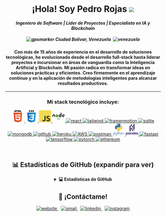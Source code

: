 <h1 align="center">¡Hola! Soy Pedro Rojas <img src="https://media.giphy.com/media/hvRJCLFzcasrR4ia7z/giphy.gif" width="35"></h1>

<span align="center">
    <span>
        <h4 align="center"><em>Ingeniero de Software | Líder de Proyectos | Especialista en IA y Blockchain</em></h4>
        <h5 align="center">
            <em>
                <img valign="bottom" src="https://www.svgrepo.com/show/362123/map-marker.svg" alt="gpsmarker" width="16" height="16"/>
                <b>Ciudad Bolívar, Venezuela</b>&nbsp;
                <img valign="bottom" src="https://www.svgrepo.com/show/248930/venezuela.svg" alt="venezuela" width="16" height="16"/>
            </em>
        </h4>
    </span>

<h4 align="center">Con más de 15 años de experiencia en el desarrollo de soluciones tecnológicas, he evolucionado desde el desarrollo full-stack hasta liderar proyectos e incursionar en áreas de vanguardia como la Inteligencia Artificial y Blockchain. Mi pasión radica en transformar ideas en soluciones prácticas y eficientes. Creo firmemente en el aprendizaje continuo y en la aplicación de metodologías inteligentes para alcanzar resultados productivos.</h4>

<hr>
<h3 align="center">Mi stack tecnológico incluye:</h3>
<p align="center">
    <a href="https://www.w3.org/html/" target="_blank">
        <img src="https://raw.githubusercontent.com/devicons/devicon/master/icons/html5/html5-original-wordmark.svg" alt="html5" width="40" height="40"/>
    </a>
    <a href="https://www.w3schools.com/css/" target="_blank">
        <img src="https://raw.githubusercontent.com/devicons/devicon/master/icons/css3/css3-original-wordmark.svg" alt="css3" width="40" height="40"/>
    </a>
    <a href="https://developer.mozilla.org/en-US/docs/Web/JavaScript" target="_blank">
        <img src="https://raw.githubusercontent.com/devicons/devicon/master/icons/javascript/javascript-original.svg" alt="javascript" width="40" height="40"/>
    </a>
    <a href="https://nodejs.org" target="_blank">
        <img src="https://raw.githubusercontent.com/devicons/devicon/master/icons/nodejs/nodejs-original-wordmark.svg" alt="nodejs" width="40" height="40"/>
    </a>
    <a href="https://reactjs.org/" target="_blank">
        <img src="https://www.svgrepo.com/show/354259/react.svg" alt="react" width="40" height="40"/>
    </a>
    <a href="https://tailwindcss.com/" target="_blank">
        <img src="https://www.svgrepo.com/show/374118/tailwind.svg" alt="tailwind" width="40" height="40"/>
    </a>
    <a href="https://www.framer.com/motion/" target="_blank">
        <img src="https://www.svgrepo.com/show/361507/framer-logo.svg" alt="framermotion" width="40" height="40"/>
    </a>
    <a href="https://www.sqlite.org/index.html" target="_blank">
        <img src="https://www.vectorlogo.zone/logos/sqlite/sqlite-icon.svg" alt="sqlite" width="40" height="40"/>
    </a>
    <a href="https://mongodb.com/" target="_blank">
        <img src="https://www.svgrepo.com/show/331488/mongodb.svg" alt="mongodb" width="40" height="40"/>
    </a>
    <a href="https://github.com/kantar0" target="_blank">
        <img src="https://www.vectorlogo.zone/logos/github/github-tile.svg" alt="github" width="40" height="40"/>
    </a>
    <a href="https://heroku.com" target="_blank">
        <img src="https://www.vectorlogo.zone/logos/heroku/heroku-icon.svg" alt="heroku" width="40" height="40"/>
    </a>
    <a href="https://aws.amazon.com/" target="_blank">
        <img src="https://www.svgrepo.com/show/373458/aws.svg" alt="AWS" width="40" height="40"/>
    </a>
    <a href="https://www.postman.com/" target="_blank">
        <img src="https://www.vectorlogo.zone/logos/getpostman/getpostman-icon.svg" alt="postman" width="40" height="40"/>
    </a>
    <a href="https://www.python.org/" target="_blank">
        <img src="https://raw.githubusercontent.com/devicons/devicon/master/icons/python/python-original-wordmark.svg" alt="python" width="40" height="40"/>
    </a>
    <a href="https://pandas.pydata.org/" target="_blank">
        <img src="https://raw.githubusercontent.com/devicons/devicon/master/icons/pandas/pandas-original-wordmark.svg" alt="pandas" width="40" height="40"/>
    </a>
    <a href="https://fastapi.tiangolo.com/" target="_blank">
        <img src="https://cosasdedevs.com/media/sections/images/fastapi.png" alt="fastapi" width="40" height="40"/>
    </a>
    <a href="https://www.tensorflow.org/" target="_blank">
        <img src="https://static-00.iconduck.com/assets.00/tensorflow-icon-1911x2048-1m2s54vn.png" alt="tensorflow" width="40" height="40"/>
    </a>
    <a href="https://pytorch.org/" target="_blank">
        <img src="https://static-00.iconduck.com/assets.00/pytorch-icon-1694x2048-jgwjy3ne.png" alt="pytorch" width="40" height="40"/>
    </a>
    <a href="https://ethereum.org/en/" target="_blank">
        <img src="https://png.pngtree.com/png-vector/20210522/ourmid/pngtree-vector-illustration-of-crytocurrency-ethereum-png-image_3314668.jpg" alt="ethereum" width="40" height="40"/>
    </a>
</p>
<br />

## 📊 Estadísticas de GitHub (expandir para ver)
<details>
    <summary><b>💻 Estadísticas de GitHub</b></summary>
    <br/>
    <p align="center">
        <img src="https://github-readme-stats.vercel.app/api?username=kantar0&show_icons=true&theme=dracula">
        <br />
        <br />
        <img src="https://github-readme-stats.vercel.app/api/top-langs/?username=kantar0&layout=compact&theme=dracula">
    </p>
</details>

## 📲 ¡Contáctame!
<p align="center">
    <a href="https://calewche.com/" target="_blank">
        <img src="https://kantar0.dev/media/web.svg" alt="website" width="40" height="40"/>
    </a>
    &nbsp;
    <a href="mailto:pedro@calewche.com" target="_blank">
        <img src="https://www.vectorlogo.zone/logos/gmail/gmail-icon.svg" alt="gmail" width="40" height="40"/>
    </a>
    &nbsp;
    <a href="https://www.linkedin.com/in/kantar0/" target="_blank">
        <img src="https://www.vectorlogo.zone/logos/linkedin/linkedin-icon.svg" alt="linkedin" width="40" height="40"/>
    </a>
    &nbsp;
    <a href="https://www.instagram.com/kantar0/" target="_blank">
        <img src="https://www.vectorlogo.zone/logos/instagram/instagram-icon.svg" alt="instagram" width="40" height="40"/>
    </a>

</p>

